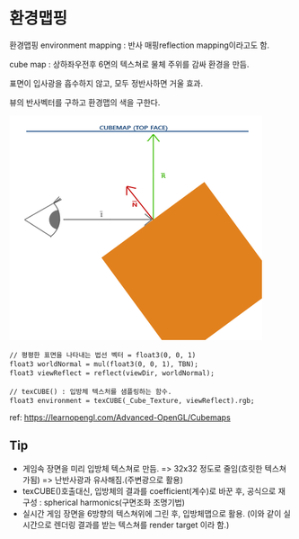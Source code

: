 # 환경맵핑

환경맵핑 environment mapping : 반사 매핑reflection mapping이라고도 함.

cube map : 상하좌우전후 6면의 텍스쳐로 물체 주위를 감싸 환경을 만듬.

표면이 입사광을 흡수하지 않고, 모두 정반사하면 거울 효과.

뷰의 반사벡터를 구하고 환경맵의 색을 구한다.

![cubemaps_reflection_theory.png](res/cubemaps_reflection_theory.png)

``` shader
// 평평한 표면을 나타내는 법선 벡터 = float3(0, 0, 1)
float3 worldNormal = mul(float3(0, 0, 1), TBN);
float3 viewReflect = reflect(viewDir, worldNormal);

// texCUBE() : 입방체 텍스처를 샘플링하는 함수.
float3 environment = texCUBE(_Cube_Texture, viewReflect).rgb;
```

ref: <https://learnopengl.com/Advanced-OpenGL/Cubemaps>

## Tip

- 게임속 장면을 미리 입방체 텍스쳐로 만듬. => 32x32 정도로 줄임(흐릿한 텍스쳐가됨) => 난반사광과 유사해짐.(주변광으로 활용)
- texCUBE()호출대신, 입방체의 결과를 coefficient(계수)로 바꾼 후, 공식으로 재구성 : spherical harmonics(구면조화 조명기법)
- 실시간 게임 장면을 6방향의 텍스쳐위에 그린 후, 입방체맵으로 활용. (이와 같이 실시간으로 렌더링 결과를 받는 텍스쳐를 render target 이라 함.)

